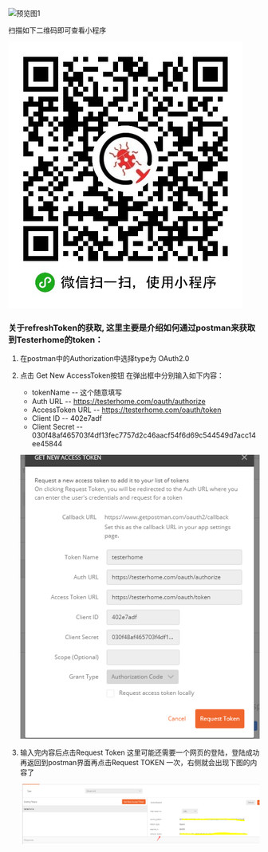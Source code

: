 ![预览图1](https://github.com/testerhome/weixin_Testerhome/blob/master/screenshots/1.png?raw=true)

扫描如下二维码即可查看小程序

![预览图2](https://github.com/testerhome/weixin_Testerhome/blob/master/screenshots/code.png?raw=true)

### 关于refreshToken的获取, 这里主要是介绍如何通过postman来获取到Testerhome的token：

1. 在postman中的Authorization中选择type为 OAuth2.0
2. 点击 Get New AccessToken按钮 在弹出框中分别输入如下内容：
   - tokenName -- 这个随意填写
   - Auth URL  -- https://testerhome.com/oauth/authorize
   - AccessToken URL -- https://testerhome.com/oauth/token
   - Client ID -- 402e7adf
   - Client Secret -- 030f48af465703f4df13fec7757d2c46aacf54f6d69c544549d7acc14ee45844

   ![预览图2](https://github.com/testerhome/weixin_Testerhome/blob/master/screenshots/postman_1.png?raw=true)
   

3. 输入完内容后点击Request Token 这里可能还需要一个网页的登陆，登陆成功 再返回到postman界面再点击Request TOKEN 一次，右侧就会出现下图的内容了
   
    ![预览图2](https://github.com/testerhome/weixin_Testerhome/blob/master/screenshots/postman_2.png?raw=true)
